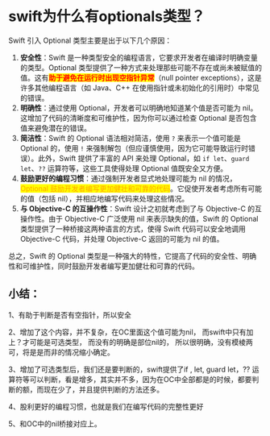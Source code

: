 # swift为什么有optionals类型？

Swift 引入 Optional 类型主要是出于以下几个原因：

1. **安全性**：Swift 是一种类型安全的编程语言，它要求开发者在编译时明确变量的类型。Optional 类型提供了一种方式来处理那些可能不存在或尚未被赋值的值。这有<mark style="color:red;">**助于避免在运行时出现空指针异常**</mark>（null pointer exceptions），这是许多其他编程语言（如 Java、C++ 在使用指针或未初始化的引用时）中常见的错误。
2. **明确性**：通过使用 Optional，开发者可以明确地知道某个值是否可能为 nil。这增加了代码的清晰度和可维护性，因为你可以通过检查 Optional 是否包含值来避免潜在的错误。
3. **简洁性**：Swift 的 Optional 语法相对简洁，使用 `?` 来表示一个值可能是 Optional 的，使用 `!` 来强制解包（但应谨慎使用，因为它可能导致运行时错误）。此外，Swift 提供了丰富的 API 来处理 Optional，如 `if let`、`guard let`、`??` 运算符等，这些工具使得处理 Optional 值既安全又方便。
4. **鼓励更好的编程习惯**：通过强制开发者显式地处理可能为 nil 的情况，<mark style="color:orange;">Optional 鼓励开发者编写更加健壮和可靠的代码</mark>。它促使开发者考虑所有可能的值（包括 nil），并相应地编写代码来处理这些情况。
5. **与 Objective-C 的互操作性**：Swift 设计之初就考虑到了与 Objective-C 的互操作性。由于 Objective-C 广泛使用 nil 来表示缺失的值，Swift 的 Optional 类型提供了一种桥接这两种语言的方式，使得 Swift 代码可以安全地调用 Objective-C 代码，并处理 Objective-C 返回的可能为 nil 的值。

总之，Swift 的 Optional 类型是一种强大的特性，它提高了代码的安全性、明确性和可维护性，同时鼓励开发者编写更加健壮和可靠的代码。



## 小结：

1、有助于判断是否有空指针，所以安全

2、增加了这个内容，并不复杂，在OC里面这个值可能为nil， 而swift中只有加上？才可能是可选类型， 而没有的明确是部位nil的， 所以很明确，没有模棱两可，将是是而非的情况缩小确定。

3、增加了可选类型后，我们还是要判断的，swift提供了if , let, guard let，?? 运算符等可以判断，看是增多，其实并不多，因为在OC中全部都是的时候，都要判断的额，而现在少了，并且提供判断的方法还多。

4、股利更好的编程习惯，也就是我们在编写代码的完整性更好

5、和OC中的nil桥接对应上。
